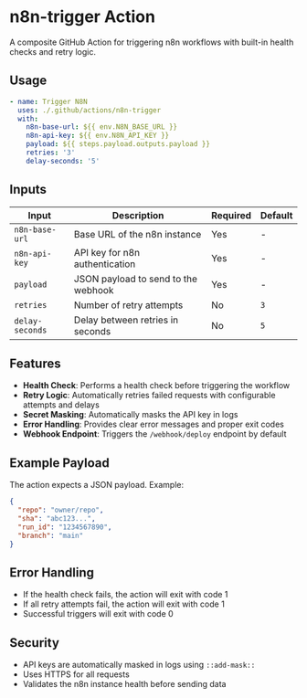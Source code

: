 # n8n-trigger Action

A composite GitHub Action for triggering n8n workflows with built-in health checks and retry logic.

## Usage

```yaml
- name: Trigger N8N
  uses: ./.github/actions/n8n-trigger
  with:
    n8n-base-url: ${{ env.N8N_BASE_URL }}
    n8n-api-key: ${{ env.N8N_API_KEY }}
    payload: ${{ steps.payload.outputs.payload }}
    retries: '3'
    delay-seconds: '5'
```

## Inputs

| Input | Description | Required | Default |
|-------|-------------|----------|---------|
| `n8n-base-url` | Base URL of the n8n instance | Yes | - |
| `n8n-api-key` | API key for n8n authentication | Yes | - |
| `payload` | JSON payload to send to the webhook | Yes | - |
| `retries` | Number of retry attempts | No | `3` |
| `delay-seconds` | Delay between retries in seconds | No | `5` |

## Features

- **Health Check**: Performs a health check before triggering the workflow
- **Retry Logic**: Automatically retries failed requests with configurable attempts and delays
- **Secret Masking**: Automatically masks the API key in logs
- **Error Handling**: Provides clear error messages and proper exit codes
- **Webhook Endpoint**: Triggers the `/webhook/deploy` endpoint by default

## Example Payload

The action expects a JSON payload. Example:

```json
{
  "repo": "owner/repo",
  "sha": "abc123...",
  "run_id": "1234567890",
  "branch": "main"
}
```

## Error Handling

- If the health check fails, the action will exit with code 1
- If all retry attempts fail, the action will exit with code 1
- Successful triggers will exit with code 0

## Security

- API keys are automatically masked in logs using `::add-mask::`
- Uses HTTPS for all requests
- Validates the n8n instance health before sending data
